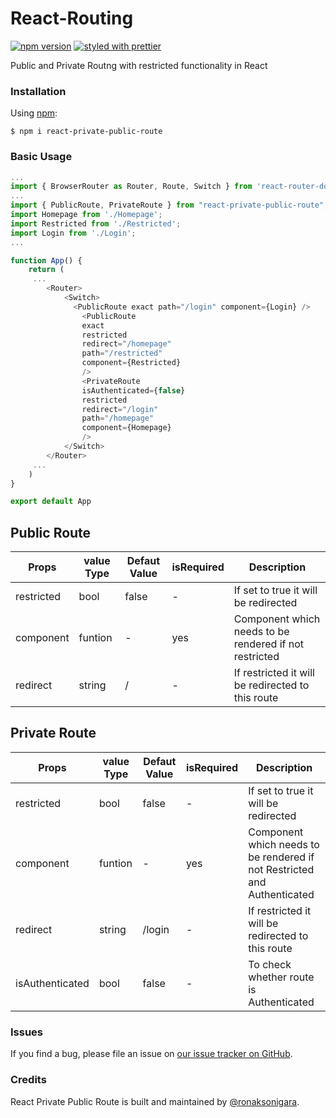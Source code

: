 # React-Routing

[![npm version](https://badge.fury.io/js/1.0.1.svg)](https://www.npmjs.com/package/react-private-public-route)
[![styled with prettier](https://img.shields.io/badge/styled_with-prettier-ff69b4.svg)](https://github.com/prettier/prettier)

Public and Private Routng with restricted functionality in React

### Installation

Using [npm](https://www.npmjs.com/):

    $ npm i react-private-public-route

### Basic Usage

```js
...
import { BrowserRouter as Router, Route, Switch } from 'react-router-dom'
...
import { PublicRoute, PrivateRoute } from "react-private-public-route";
import Homepage from './Homepage';
import Restricted from './Restricted';
import Login from './Login';
...

function App() {
    return (
     ...
        <Router>
            <Switch>
              <PublicRoute exact path="/login" component={Login} />
                <PublicRoute
                exact
                restricted
                redirect="/homepage"
                path="/restricted"
                component={Restricted}
                />
                <PrivateRoute
                isAuthenticated={false}
                restricted
                redirect="/login"
                path="/homepage"
                component={Homepage}
                />
            </Switch>
        </Router>
     ...
    )
}

export default App
```

## Public Route

| Props      | value Type | Defaut Value | isRequired | Description                                            |
| ---------- | ---------- | ------------ | ---------- | ------------------------------------------------------ |
| restricted | bool       | false        | -          | If set to true it will be redirected                   |
| component  | funtion    | -            | yes        | Component which needs to be rendered if not restricted |
| redirect   | string     | /            | -          | If restricted it will be redirected to this route      |

## Private Route

| Props           | value Type | Defaut Value | isRequired | Description                                                              |
| --------------- | ---------- | ------------ | ---------- | ------------------------------------------------------------------------ |
| restricted      | bool       | false        | -          | If set to true it will be redirected                                     |
| component       | funtion    | -            | yes        | Component which needs to be rendered if not Restricted and Authenticated |
| redirect        | string     | /login       | -          | If restricted it will be redirected to this route                        |
| isAuthenticated | bool       | false        | -          | To check whether route is Authenticated                                  |

### Issues

If you find a bug, please file an issue on [our issue tracker on GitHub](https://github.com/ronaksonigara/react-private-public-route/issues).

### Credits

React Private Public Route is built and maintained by [@ronaksonigara](https://github.com/ronaksonigara).
